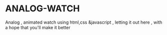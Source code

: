 # ANALOG-WATCH
Analog , animated watch using html,css &amp;javascript , letting it out here , with a hope that you'll make it better

